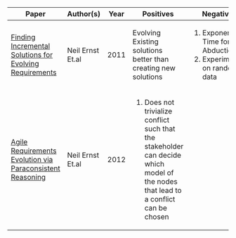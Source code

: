 | Paper | Author(s) | Year | Positives | Negatives | Comments |
|-------|-----------|------|-----------|-----------|----------|
| [Finding Incremental Solutions for Evolving Requirements](http://ieeexplore.ieee.org/stamp/stamp.jsp?tp=&arnumber=6051656)  |   Neil Ernst Et.al        |   2011   |    Evolving Existing solutions better than creating new solutions       |    <ol><li>Exponential Time for Abduction</li><li>Experimented on random data</li></ol>    |      Concept of REKB and its operators for incremental update on a RE problem    |
| [Agile Requirements Evolution via Paraconsistent Reasoning](https://fink08.files.wordpress.com/2012/03/caise-incons.pdf) | Neil Ernst Et.al | 2012 | <ol><li>Does not trivialize conflict such that the stakeholder can decide which model of the nodes that lead to a conflict can be chosen</li></ol> |  | <ol><li>Introduces ReKombine which uses paraconsistent logic on top REKB</li><li>Paraconsistent Reasoning is abductive in nature</li></ol>  | 
